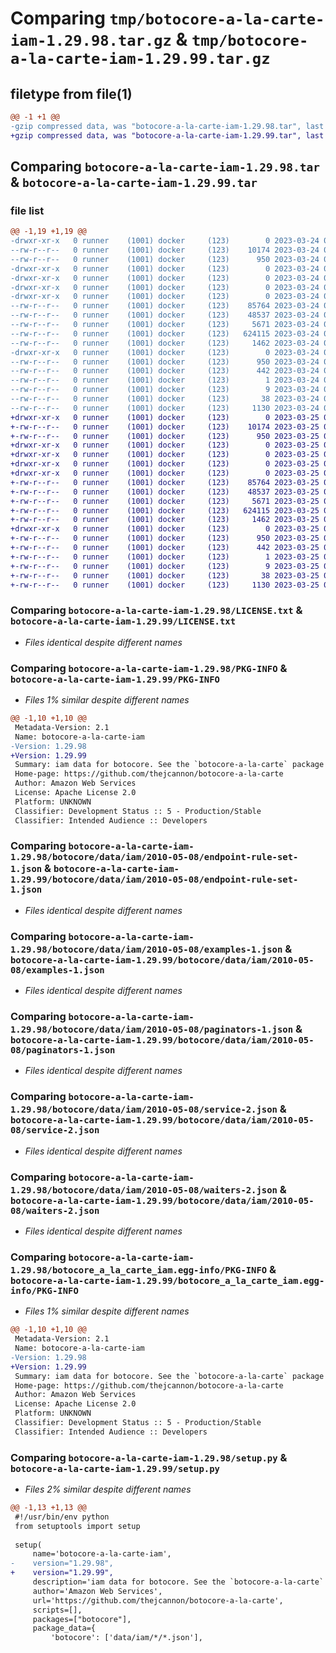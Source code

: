 # Comparing `tmp/botocore-a-la-carte-iam-1.29.98.tar.gz` & `tmp/botocore-a-la-carte-iam-1.29.99.tar.gz`

## filetype from file(1)

```diff
@@ -1 +1 @@
-gzip compressed data, was "botocore-a-la-carte-iam-1.29.98.tar", last modified: Fri Mar 24 01:24:16 2023, max compression
+gzip compressed data, was "botocore-a-la-carte-iam-1.29.99.tar", last modified: Sat Mar 25 01:22:37 2023, max compression
```

## Comparing `botocore-a-la-carte-iam-1.29.98.tar` & `botocore-a-la-carte-iam-1.29.99.tar`

### file list

```diff
@@ -1,19 +1,19 @@
-drwxr-xr-x   0 runner    (1001) docker     (123)        0 2023-03-24 01:24:16.569913 botocore-a-la-carte-iam-1.29.98/
--rw-r--r--   0 runner    (1001) docker     (123)    10174 2023-03-24 01:24:16.000000 botocore-a-la-carte-iam-1.29.98/LICENSE.txt
--rw-r--r--   0 runner    (1001) docker     (123)      950 2023-03-24 01:24:16.569913 botocore-a-la-carte-iam-1.29.98/PKG-INFO
-drwxr-xr-x   0 runner    (1001) docker     (123)        0 2023-03-24 01:24:16.569913 botocore-a-la-carte-iam-1.29.98/botocore/
-drwxr-xr-x   0 runner    (1001) docker     (123)        0 2023-03-24 01:24:16.569913 botocore-a-la-carte-iam-1.29.98/botocore/data/
-drwxr-xr-x   0 runner    (1001) docker     (123)        0 2023-03-24 01:24:16.569913 botocore-a-la-carte-iam-1.29.98/botocore/data/iam/
-drwxr-xr-x   0 runner    (1001) docker     (123)        0 2023-03-24 01:24:16.569913 botocore-a-la-carte-iam-1.29.98/botocore/data/iam/2010-05-08/
--rw-r--r--   0 runner    (1001) docker     (123)    85764 2023-03-24 01:23:57.000000 botocore-a-la-carte-iam-1.29.98/botocore/data/iam/2010-05-08/endpoint-rule-set-1.json
--rw-r--r--   0 runner    (1001) docker     (123)    48537 2023-03-24 01:23:57.000000 botocore-a-la-carte-iam-1.29.98/botocore/data/iam/2010-05-08/examples-1.json
--rw-r--r--   0 runner    (1001) docker     (123)     5671 2023-03-24 01:23:57.000000 botocore-a-la-carte-iam-1.29.98/botocore/data/iam/2010-05-08/paginators-1.json
--rw-r--r--   0 runner    (1001) docker     (123)   624115 2023-03-24 01:23:57.000000 botocore-a-la-carte-iam-1.29.98/botocore/data/iam/2010-05-08/service-2.json
--rw-r--r--   0 runner    (1001) docker     (123)     1462 2023-03-24 01:23:57.000000 botocore-a-la-carte-iam-1.29.98/botocore/data/iam/2010-05-08/waiters-2.json
-drwxr-xr-x   0 runner    (1001) docker     (123)        0 2023-03-24 01:24:16.569913 botocore-a-la-carte-iam-1.29.98/botocore_a_la_carte_iam.egg-info/
--rw-r--r--   0 runner    (1001) docker     (123)      950 2023-03-24 01:24:16.000000 botocore-a-la-carte-iam-1.29.98/botocore_a_la_carte_iam.egg-info/PKG-INFO
--rw-r--r--   0 runner    (1001) docker     (123)      442 2023-03-24 01:24:16.000000 botocore-a-la-carte-iam-1.29.98/botocore_a_la_carte_iam.egg-info/SOURCES.txt
--rw-r--r--   0 runner    (1001) docker     (123)        1 2023-03-24 01:24:16.000000 botocore-a-la-carte-iam-1.29.98/botocore_a_la_carte_iam.egg-info/dependency_links.txt
--rw-r--r--   0 runner    (1001) docker     (123)        9 2023-03-24 01:24:16.000000 botocore-a-la-carte-iam-1.29.98/botocore_a_la_carte_iam.egg-info/top_level.txt
--rw-r--r--   0 runner    (1001) docker     (123)       38 2023-03-24 01:24:16.569913 botocore-a-la-carte-iam-1.29.98/setup.cfg
--rw-r--r--   0 runner    (1001) docker     (123)     1130 2023-03-24 01:24:16.000000 botocore-a-la-carte-iam-1.29.98/setup.py
+drwxr-xr-x   0 runner    (1001) docker     (123)        0 2023-03-25 01:22:37.435226 botocore-a-la-carte-iam-1.29.99/
+-rw-r--r--   0 runner    (1001) docker     (123)    10174 2023-03-25 01:22:37.000000 botocore-a-la-carte-iam-1.29.99/LICENSE.txt
+-rw-r--r--   0 runner    (1001) docker     (123)      950 2023-03-25 01:22:37.435226 botocore-a-la-carte-iam-1.29.99/PKG-INFO
+drwxr-xr-x   0 runner    (1001) docker     (123)        0 2023-03-25 01:22:37.431226 botocore-a-la-carte-iam-1.29.99/botocore/
+drwxr-xr-x   0 runner    (1001) docker     (123)        0 2023-03-25 01:22:37.431226 botocore-a-la-carte-iam-1.29.99/botocore/data/
+drwxr-xr-x   0 runner    (1001) docker     (123)        0 2023-03-25 01:22:37.431226 botocore-a-la-carte-iam-1.29.99/botocore/data/iam/
+drwxr-xr-x   0 runner    (1001) docker     (123)        0 2023-03-25 01:22:37.435226 botocore-a-la-carte-iam-1.29.99/botocore/data/iam/2010-05-08/
+-rw-r--r--   0 runner    (1001) docker     (123)    85764 2023-03-25 01:22:12.000000 botocore-a-la-carte-iam-1.29.99/botocore/data/iam/2010-05-08/endpoint-rule-set-1.json
+-rw-r--r--   0 runner    (1001) docker     (123)    48537 2023-03-25 01:22:12.000000 botocore-a-la-carte-iam-1.29.99/botocore/data/iam/2010-05-08/examples-1.json
+-rw-r--r--   0 runner    (1001) docker     (123)     5671 2023-03-25 01:22:12.000000 botocore-a-la-carte-iam-1.29.99/botocore/data/iam/2010-05-08/paginators-1.json
+-rw-r--r--   0 runner    (1001) docker     (123)   624115 2023-03-25 01:22:12.000000 botocore-a-la-carte-iam-1.29.99/botocore/data/iam/2010-05-08/service-2.json
+-rw-r--r--   0 runner    (1001) docker     (123)     1462 2023-03-25 01:22:12.000000 botocore-a-la-carte-iam-1.29.99/botocore/data/iam/2010-05-08/waiters-2.json
+drwxr-xr-x   0 runner    (1001) docker     (123)        0 2023-03-25 01:22:37.435226 botocore-a-la-carte-iam-1.29.99/botocore_a_la_carte_iam.egg-info/
+-rw-r--r--   0 runner    (1001) docker     (123)      950 2023-03-25 01:22:37.000000 botocore-a-la-carte-iam-1.29.99/botocore_a_la_carte_iam.egg-info/PKG-INFO
+-rw-r--r--   0 runner    (1001) docker     (123)      442 2023-03-25 01:22:37.000000 botocore-a-la-carte-iam-1.29.99/botocore_a_la_carte_iam.egg-info/SOURCES.txt
+-rw-r--r--   0 runner    (1001) docker     (123)        1 2023-03-25 01:22:37.000000 botocore-a-la-carte-iam-1.29.99/botocore_a_la_carte_iam.egg-info/dependency_links.txt
+-rw-r--r--   0 runner    (1001) docker     (123)        9 2023-03-25 01:22:37.000000 botocore-a-la-carte-iam-1.29.99/botocore_a_la_carte_iam.egg-info/top_level.txt
+-rw-r--r--   0 runner    (1001) docker     (123)       38 2023-03-25 01:22:37.435226 botocore-a-la-carte-iam-1.29.99/setup.cfg
+-rw-r--r--   0 runner    (1001) docker     (123)     1130 2023-03-25 01:22:37.000000 botocore-a-la-carte-iam-1.29.99/setup.py
```

### Comparing `botocore-a-la-carte-iam-1.29.98/LICENSE.txt` & `botocore-a-la-carte-iam-1.29.99/LICENSE.txt`

 * *Files identical despite different names*

### Comparing `botocore-a-la-carte-iam-1.29.98/PKG-INFO` & `botocore-a-la-carte-iam-1.29.99/PKG-INFO`

 * *Files 1% similar despite different names*

```diff
@@ -1,10 +1,10 @@
 Metadata-Version: 2.1
 Name: botocore-a-la-carte-iam
-Version: 1.29.98
+Version: 1.29.99
 Summary: iam data for botocore. See the `botocore-a-la-carte` package for more info.
 Home-page: https://github.com/thejcannon/botocore-a-la-carte
 Author: Amazon Web Services
 License: Apache License 2.0
 Platform: UNKNOWN
 Classifier: Development Status :: 5 - Production/Stable
 Classifier: Intended Audience :: Developers
```

### Comparing `botocore-a-la-carte-iam-1.29.98/botocore/data/iam/2010-05-08/endpoint-rule-set-1.json` & `botocore-a-la-carte-iam-1.29.99/botocore/data/iam/2010-05-08/endpoint-rule-set-1.json`

 * *Files identical despite different names*

### Comparing `botocore-a-la-carte-iam-1.29.98/botocore/data/iam/2010-05-08/examples-1.json` & `botocore-a-la-carte-iam-1.29.99/botocore/data/iam/2010-05-08/examples-1.json`

 * *Files identical despite different names*

### Comparing `botocore-a-la-carte-iam-1.29.98/botocore/data/iam/2010-05-08/paginators-1.json` & `botocore-a-la-carte-iam-1.29.99/botocore/data/iam/2010-05-08/paginators-1.json`

 * *Files identical despite different names*

### Comparing `botocore-a-la-carte-iam-1.29.98/botocore/data/iam/2010-05-08/service-2.json` & `botocore-a-la-carte-iam-1.29.99/botocore/data/iam/2010-05-08/service-2.json`

 * *Files identical despite different names*

### Comparing `botocore-a-la-carte-iam-1.29.98/botocore/data/iam/2010-05-08/waiters-2.json` & `botocore-a-la-carte-iam-1.29.99/botocore/data/iam/2010-05-08/waiters-2.json`

 * *Files identical despite different names*

### Comparing `botocore-a-la-carte-iam-1.29.98/botocore_a_la_carte_iam.egg-info/PKG-INFO` & `botocore-a-la-carte-iam-1.29.99/botocore_a_la_carte_iam.egg-info/PKG-INFO`

 * *Files 1% similar despite different names*

```diff
@@ -1,10 +1,10 @@
 Metadata-Version: 2.1
 Name: botocore-a-la-carte-iam
-Version: 1.29.98
+Version: 1.29.99
 Summary: iam data for botocore. See the `botocore-a-la-carte` package for more info.
 Home-page: https://github.com/thejcannon/botocore-a-la-carte
 Author: Amazon Web Services
 License: Apache License 2.0
 Platform: UNKNOWN
 Classifier: Development Status :: 5 - Production/Stable
 Classifier: Intended Audience :: Developers
```

### Comparing `botocore-a-la-carte-iam-1.29.98/setup.py` & `botocore-a-la-carte-iam-1.29.99/setup.py`

 * *Files 2% similar despite different names*

```diff
@@ -1,13 +1,13 @@
 #!/usr/bin/env python
 from setuptools import setup
 
 setup(
     name='botocore-a-la-carte-iam',
-    version="1.29.98",
+    version="1.29.99",
     description='iam data for botocore. See the `botocore-a-la-carte` package for more info.',
     author='Amazon Web Services',
     url='https://github.com/thejcannon/botocore-a-la-carte',
     scripts=[],
     packages=["botocore"],
     package_data={
         'botocore': ['data/iam/*/*.json'],
```

